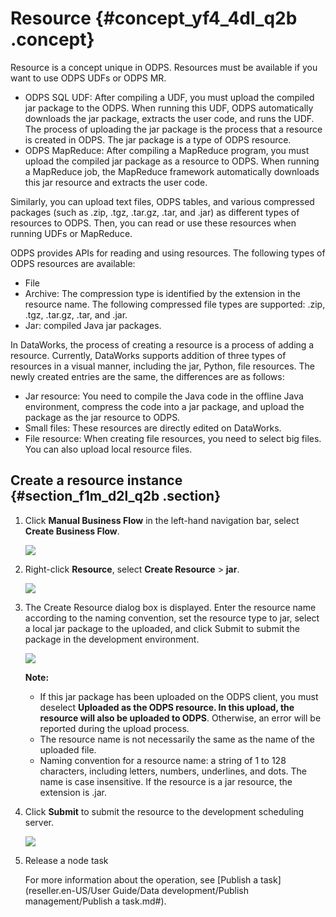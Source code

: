 # Resource {#concept_yf4_4dl_q2b .concept}

Resource is a concept unique in ODPS. Resources must be available if you want to use ODPS UDFs or ODPS MR.

-   ODPS SQL UDF: After compiling a UDF, you must upload the compiled jar package to the ODPS. When running this UDF, ODPS automatically downloads the jar package, extracts the user code, and runs the UDF. The process of uploading the jar package is the process that a resource is created in ODPS. The jar package is a type of ODPS resource.
-   ODPS MapReduce: After compiling a MapReduce program, you must upload the compiled jar package as a resource to ODPS. When running a MapReduce job, the MapReduce framework automatically downloads this jar resource and extracts the user code.

Similarly, you can upload text files, ODPS tables, and various compressed packages \(such as .zip, .tgz, .tar.gz, .tar, and .jar\) as different types of resources to ODPS. Then, you can read or use these resources when running UDFs or MapReduce.

ODPS provides APIs for reading and using resources. The following types of ODPS resources are available:

-   File
-   Archive: The compression type is identified by the extension in the resource name. The following compressed file types are supported: .zip, .tgz, .tar.gz, .tar, and .jar.
-   Jar: compiled Java jar packages.

In DataWorks, the process of creating a resource is a process of adding a resource. Currently, DataWorks supports addition of three types of resources in a visual manner, including the jar, Python, file resources. The newly created entries are the same, the differences are as follows:

-   Jar resource: You need to compile the Java code in the offline Java environment, compress the code into a jar package, and upload the package as the jar resource to ODPS.
-   Small files: These resources are directly edited on DataWorks.
-   File resource: When creating file resources, you need to select big files. You can also upload local resource files.

## Create a resource instance {#section_f1m_d2l_q2b .section}

1.  Click **Manual Business Flow** in the left-hand navigation bar, select **Create Business Flow**.

    ![](http://static-aliyun-doc.oss-cn-hangzhou.aliyuncs.com/assets/img/16319/15438895867961_en-US.png)

2.  Right-click **Resource**, select **Create Resource** \> **jar**.

    ![](http://static-aliyun-doc.oss-cn-hangzhou.aliyuncs.com/assets/img/16318/15438895868001_en-US.png)

3.  The Create Resource dialog box is displayed. Enter the resource name according to the naming convention, set the resource type to jar, select a local jar package to the uploaded, and click Submit to submit the package in the development environment.

    ![](http://static-aliyun-doc.oss-cn-hangzhou.aliyuncs.com/assets/img/16294/15438895867721_en-US.png)

    **Note:** 

    -   If this jar package has been uploaded on the ODPS client, you must deselect **Uploaded as the ODPS resource. In this upload, the resource will also be uploaded to ODPS**. Otherwise, an error will be reported during the upload process.
    -   The resource name is not necessarily the same as the name of the uploaded file.
    -   Naming convention for a resource name: a string of 1 to 128 characters, including letters, numbers, underlines, and dots. The name is case insensitive. If the resource is a jar resource, the extension is .jar.
4.  Click **Submit** to submit the resource to the development scheduling server.

    ![](http://static-aliyun-doc.oss-cn-hangzhou.aliyuncs.com/assets/img/16294/15438895867722_en-US.png)

5.  Release a node task

    For more information about the operation, see [Publish a task](reseller.en-US/User Guide/Data development/Publish management/Publish a task.md#).


